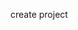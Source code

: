 <!--
 * @Author: your name
 * @Date: 2019-12-12 13:21:52
 * @LastEditTime: 2019-12-12 13:23:06
 * @LastEditors: Please set LastEditors
 * @Description: In User Settings Edit
 * @FilePath: /fl_github/README.md
 -->
create project
